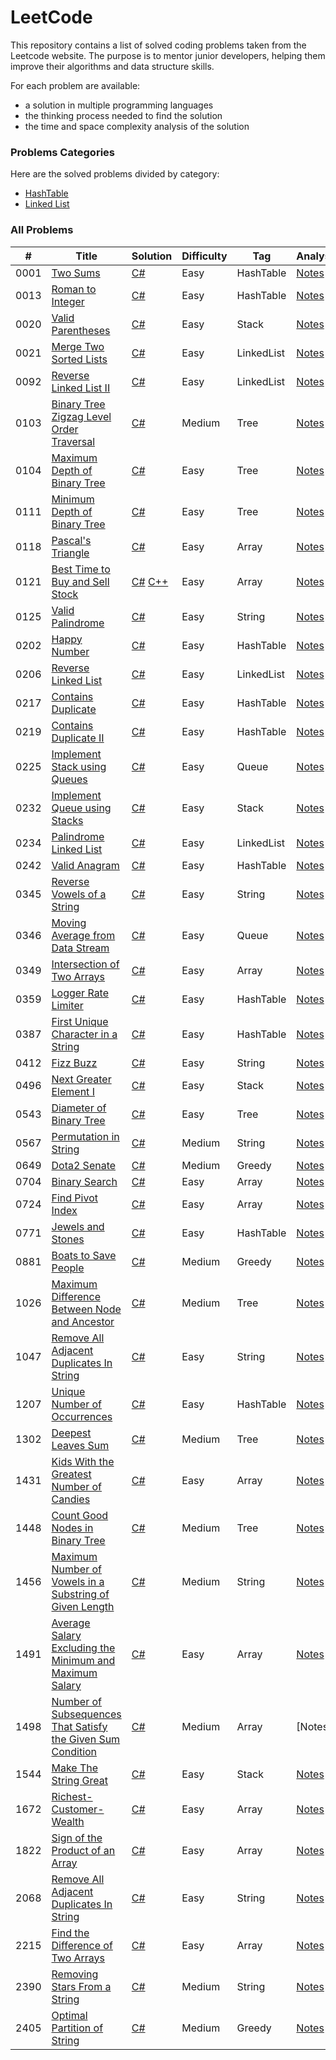 LeetCode
========

This repository contains a list of solved coding problems taken from the Leetcode website. The purpose is to mentor junior developers, helping them improve their algorithms and data structure skills.

For each problem are available:

* a solution in multiple programming languages
* the thinking process needed to find the solution
* the time and space complexity analysis of the solution

### Problems Categories

Here are the solved problems divided by category:

* [HashTable]([https://leetcode.com/problems/roman-to-integer/description/]([https://github.com/FrancoFernando/leetcode/blob/main/LinkedList/linked-list.md](https://github.com/FrancoFernando/leetcode/tree/main/HashTable)))
* [Linked List]([https://leetcode.com/problems/roman-to-integer/description/](https://github.com/FrancoFernando/leetcode/blob/main/LinkedList/linked-list.md))

### All Problems

| # | Title | Solution | Difficulty | Tag | Analysis |
|---| ----- | -------- | ---------- | --- | -------- |
|0001|[Two Sums](https://leetcode.com/problems/two-sum/description)|[C#](https://github.com/FrancoFernando/leetcode/blob/main/HashTable/0001.Two-Sum/Solution.cs)|Easy|HashTable|[Notes](https://github.com/FrancoFernando/leetcode/blob/main/HashTable/0001.Two-Sum/notes.md)|
|0013|[Roman to Integer](https://leetcode.com/problems/roman-to-integer/description/)|[C#](https://github.com/FrancoFernando/leetcode/blob/main/HashTable/0013.Roman-to-Integer/Solution.cs)|Easy|HashTable|[Notes](https://github.com/FrancoFernando/leetcode/blob/main/HashTable/0013.Roman-to-Integer/notes.md)|
|0020|[Valid Parentheses](https://leetcode.com/problems/valid-parentheses/description/)|[C#](https://github.com/FrancoFernando/leetcode/blob/main/Stack/0020.Valid-Parentheses/Solution.cs)|Easy|Stack|[Notes](https://github.com/FrancoFernando/leetcode/blob/main/Stack/0020.Valid-Parentheses/notes.md)|
|0021|[Merge Two Sorted Lists](https://leetcode.com/problems/merge-two-sorted-lists/description/)|[C#](https://github.com/FrancoFernando/leetcode/blob/main/LinkedList/0021.Merge-Two-Sorted-Lists/Solution.cs)|Easy|LinkedList|[Notes](https://github.com/FrancoFernando/leetcode/blob/main/LinkedList/0021.Merge-Two-Sorted-Lists/notes.md)|
|0092|[Reverse Linked List II](https://leetcode.com/problems/reverse-linked-list-ii/description/)|[C#](https://github.com/FrancoFernando/leetcode/blob/main/LinkedList/0092.Reverse-Linked-List-II/Solution.cs)|Easy|LinkedList|[Notes](https://github.com/FrancoFernando/leetcode/blob/main/LinkedList/0092.Reverse-Linked-List-II/notes.md)|
|0103|[Binary Tree Zigzag Level Order Traversal](https://leetcode.com/problems/binary-tree-zigzag-level-order-traversal/description/)|[C#](https://github.com/FrancoFernando/leetcode/blob/main/Tree/0103.Binary-Tree-Zigzag-Level-Order-Traversal/Solution.cs)|Medium|Tree|[Notes](https://github.com/FrancoFernando/leetcode/blob/main/Tree/0103.Binary-Tree-Zigzag-Level-Order-Traversal/notes.md)|
|0104|[Maximum Depth of Binary Tree](https://leetcode.com/problems/maximum-depth-of-binary-tree/description/)|[C#](https://github.com/FrancoFernando/leetcode/blob/main/Tree/0104.Maximum-Depth-of-Binary-Tree/Solution.cs)|Easy|Tree|[Notes](https://github.com/FrancoFernando/leetcode/blob/main/Tree/0104.Maximum-Depth-of-Binary-Tree/notes.md)|
|0111|[Minimum Depth of Binary Tree](https://leetcode.com/problems/minimum-depth-of-binary-tree/description/)|[C#](https://github.com/FrancoFernando/leetcode/blob/main/Tree/0111.Minimum-Depth-of-Binary-Tree/Solution.cs)|Easy|Tree|[Notes](https://github.com/FrancoFernando/leetcode/blob/main/Tree/0111.Minimum-Depth-of-Binary-Tree/notes.md)|
|0118|[Pascal's Triangle](https://leetcode.com/problems/pascals-triangle/description/)|[C#](https://github.com/FrancoFernando/leetcode/blob/main/LinkedList/0118.Pascal's-Triangle/Solution.cs)|Easy|Array|[Notes](https://github.com/FrancoFernando/leetcode/blob/main/LinkedList/0118.Pascal's-Triangle/notes.md)
|0121|[Best Time to Buy and Sell Stock](https://leetcode.com/problems/best-time-to-buy-and-sell-stock/description/)|[C#](https://github.com/FrancoFernando/leetcode/blob/main/Array/0121.Best-Time-to-Buy-and-Sell-Stock/Solution.cs) [C++](https://github.com/FrancoFernando/leetcode/blob/main/Array/0121.Best-Time-to-Buy-and-Sell-Stock/Solution.cpp)|Easy|Array|[Notes](https://github.com/FrancoFernando/leetcode/blob/main/Array/0121.Best-Time-to-Buy-and-Sell-Stock/notes.md)|
|0125|[Valid Palindrome](https://leetcode.com/problems/valid-palindrome/description/)|[C#](https://github.com/FrancoFernando/leetcode/blob/main/String/0125.Valid-Palindrome/Solution.cs)|Easy|String|[Notes](https://github.com/FrancoFernando/leetcode/blob/main/String/0125.Valid-Palindrome/notes.md)|
|0202|[Happy Number](https://leetcode.com/problems/happy-number/description/)|[C#](https://github.com/FrancoFernando/leetcode/blob/main/HashTable/0202.Happy-Number/Solution.cs)|Easy|HashTable|[Notes](https://github.com/FrancoFernando/leetcode/blob/main/HashTable/0202.Happy-Number/notes.md)|
|0206|[Reverse Linked List](https://leetcode.com/problems/reverse-linked-list/description/)|[C#](https://github.com/FrancoFernando/leetcode/blob/main/LinkedList/0206.Reverse-Linked-List/Solution.cs)|Easy|LinkedList|[Notes](https://github.com/FrancoFernando/leetcode/blob/main/LinkedList/0206.Reverse-Linked-List/notes.md)|
|0217|[Contains Duplicate](https://leetcode.com/problems/contains-duplicate/description/)|[C#](https://github.com/FrancoFernando/leetcode/blob/main/HashTable/0217.Contains-Duplicate/Solution.cs)|Easy|HashTable|[Notes](https://github.com/FrancoFernando/leetcode/blob/main/HashTable/0217.Contains-Duplicatenotes.md)|
|0219|[Contains Duplicate II](https://leetcode.com/problems/contains-duplicate-ii/description/)|[C#](https://github.com/FrancoFernando/leetcode/blob/main/HashTable/0219.Contains-Duplicate-II/Solution.cs)|Easy|HashTable|[Notes](https://github.com/FrancoFernando/leetcode/blob/main/HashTable/0219.Contains-Duplicate-II/notes.md)|
|0225|[Implement Stack using Queues](https://leetcode.com/problems/implement-stack-using-queues/description/)|[C#](https://github.com/FrancoFernando/leetcode/blob/main/Queue/0225.Implement-Stack-using-Queues/Solution.cs)|Easy|Queue|[Notes](https://github.com/FrancoFernando/leetcode/blob/main/Queue/0225.Implement-Stack-using-Queues/notes.md)|
|0232|[Implement Queue using Stacks](https://leetcode.com/problems/implement-queue-using-stacks/description/)|[C#](https://github.com/FrancoFernando/leetcode/blob/main/Stack/0232.Implement-Queue-using-Stacks/Solution.cs)|Easy|Stack|[Notes](https://github.com/FrancoFernando/leetcode/blob/main/Stack/0232.Implement-Queue-using-Stacks/notes.md)|
|0234|[Palindrome Linked List](https://leetcode.com/problems/palindrome-linked-list/description/)|[C#](https://github.com/FrancoFernando/leetcode/blob/main/LinkedList/0234.Palindrome-Linked-List/Solution.cs)|Easy|LinkedList|[Notes](https://github.com/FrancoFernando/leetcode/blob/main/LinkedList/0234.Palindrome-Linked-List/notes.md)|
|0242|[Valid Anagram](https://leetcode.com/problems/valid-anagram/description/)|[C#](https://github.com/FrancoFernando/leetcode/blob/main/HashTable/0242.Valid-Anagram/Solution.cs)|Easy|HashTable|[Notes](https://github.com/FrancoFernando/leetcode/blob/main/HashTable/0242.Valid-Anagram/notes.md)|
|0345|[Reverse Vowels of a String](https://leetcode.com/problems/reverse-vowels-of-a-string/description/)|[C#](https://github.com/FrancoFernando/leetcode/blob/main/String/0345.Reverse-Vowels-of-a-String/Solution.cs)|Easy|String|[Notes](https://github.com/FrancoFernando/leetcode/blob/main/String/0345.Reverse-Vowels-of-a-String/notes.md)|
|0346|[Moving Average from Data Stream](https://leetcode.com/problems/moving-average-from-data-stream/description/)|[C#](https://github.com/FrancoFernando/leetcode/blob/main/Queue/0346.Moving-Average-from-Data-Stream/Solution.cs)|Easy|Queue|[Notes](https://github.com/FrancoFernando/leetcode/blob/main/Queue/0346.Moving-Average-from-Data-Stream/notes.md)|
|0349|[Intersection of Two Arrays](https://leetcode.com/problems/intersection-of-two-arrays/description/)|[C#](https://github.com/FrancoFernando/leetcode/blob/main/Array/0349.Intersection-of-Two-Arrays/Solution.cs)|Easy|Array|[Notes](https://github.com/FrancoFernando/leetcode/blob/main/Array/0349.Intersection-of-Two-Arrays/notes.md)|
|0359|[Logger Rate Limiter](https://leetcode.com/problems/logger-rate-limiter/description/)|[C#](https://github.com/FrancoFernando/leetcode/blob/main/HashTable/0359.Logger-Rate-Limiter/Solution.cs)|Easy|HashTable|[Notes](https://github.com/FrancoFernando/leetcode/blob/main/HashTable/0359.Logger-Rate-Limiter/notes.md)|
|0387|[First Unique Character in a String](https://leetcode.com/problems/first-unique-character-in-a-string/description/)|[C#](https://github.com/FrancoFernando/leetcode/blob/main/HashTable/0387.First-Unique-Character-in-a-String/Solution.cs)|Easy|HashTable|[Notes](https://github.com/FrancoFernando/leetcode/blob/main/HashTable/0387.First-Unique-Character-in-a-String/notes.md)|
|0412|[Fizz Buzz](https://leetcode.com/problems/fizz-buzz/description/)|[C#](https://github.com/FrancoFernando/leetcode/blob/main/String/0412.Fizz-Buzz/Solution.cs)|Easy|String|[Notes](https://github.com/FrancoFernando/leetcode/blob/main/String/0412.Fizz-Buzz/notes.md)|
|0496|[Next Greater Element I](https://leetcode.com/problems/next-greater-element-i/description/)|[C#](https://github.com/FrancoFernando/leetcode/blob/main/Stack/0496.Next-Greater-Element-I/Solution.cs)|Easy|Stack|[Notes](https://github.com/FrancoFernando/leetcode/blob/main/Stack/0496.Next-Greater-Element-I/notes.md)|
|0543|[Diameter of Binary Tree](https://leetcode.com/problems/diameter-of-binary-tree/description/)|[C#](https://github.com/FrancoFernando/leetcode/blob/main/Tree/0543.Diameter-of-Binary-Tree/Solution.cs)|Easy|Tree|[Notes](https://github.com/FrancoFernando/leetcode/blob/main/Tree/0543.Diameter-of-Binary-Tree/notes.md)|
|0567|[Permutation in String](https://leetcode.com/problems/permutation-in-string/description/)|[C#](https://github.com/FrancoFernando/leetcode/blob/main/String/0567.Permutation-in-String/Solution.cs)|Medium|String|[Notes](https://github.com/FrancoFernando/leetcode/blob/main/String/0567.Permutation-in-String/notes.md)|
|0649|[Dota2 Senate](https://leetcode.com/problems/dota2-senate/description/)|[C#](https://github.com/FrancoFernando/leetcode/blob/main/Greedy/0649.dota2-senate/Solution.cs)|Medium|Greedy|[Notes](https://github.com/FrancoFernando/leetcode/blob/main/Greedy/0649.dota2-senate/notes.md)|
|0704|[Binary Search](https://leetcode.com/problems/binary-search/description/)|[C#](https://github.com/FrancoFernando/leetcode/blob/main/Search/0704.Binary-Search/Solution.cs)|Easy|Array|[Notes](https://github.com/FrancoFernando/leetcode/blob/main/Search/0704.Binary-Search/notes.md)|
|0724|[Find Pivot Index](https://leetcode.com/problems/find-pivot-index/description/)|[C#](https://github.com/FrancoFernando/leetcode/blob/main/Array/0724.Find-Pivot-Index/Solution.cs)|Easy|Array|[Notes](https://github.com/FrancoFernando/leetcode/blob/main/Array/0724.Find-Pivot-Index/notes.md)|
|0771|[Jewels and Stones](https://leetcode.com/problems/jewels-and-stones/description/)|[C#](https://github.com/FrancoFernando/leetcode/blob/main/HashTable/0771.Jewels-and-Stones/Solution.cs)|Easy|HashTable|[Notes](https://github.com/FrancoFernando/leetcode/blob/main/HashTable/0771.Jewels-and-Stones/notes.md)|
|0881|[Boats to Save People](https://leetcode.com/problems/boats-to-save-people/description/)|[C#](https://github.com/FrancoFernando/leetcode/blob/main/Medium/0881.Boats-to-Save-People/Solution.cs)|Medium|Greedy|[Notes](https://github.com/FrancoFernando/leetcode/blob/main/Greedy/0881.Boats-to-Save-People/notes.md)|
|1026|[Maximum Difference Between Node and Ancestor](https://leetcode.com/problems/maximum-difference-between-node-and-ancestor/description/)|[C#](https://github.com/FrancoFernando/leetcode/blob/main/Tree/1026.Maximum-Difference-Between-Node-and-Ancestor/Solution.cs)|Medium|Tree|[Notes](https://github.com/FrancoFernando/leetcode/blob/main/Tree/1026.Maximum-Difference-Between-Node-and-Ancestor/notes.md)|
|1047|[Remove All Adjacent Duplicates In String](https://leetcode.com/problems/remove-all-adjacent-duplicates-in-string/description/)|[C#](https://github.com/FrancoFernando/leetcode/blob/main/String/1047.Remove-All-Adjacent-Duplicates-In-String/Solution.cs)|Easy|String|[Notes](https://github.com/FrancoFernando/leetcode/blob/main/String/1047.Remove-All-Adjacent-Duplicates-In-String/notes.md)|
|1207|[Unique Number of Occurrences](https://leetcode.com/problems/unique-number-of-occurrences/description/)|[C#](https://github.com/FrancoFernando/leetcode/blob/main/HashTable/1207.Unique-Number-of-Occurrences/Solution.cs)|Easy|HashTable|[Notes](https://github.com/FrancoFernando/leetcode/blob/main/HashTable/1207.Unique-Number-of-Occurrences/notes.md)|
|1302|[Deepest Leaves Sum](https://leetcode.com/problems/deepest-leaves-sum/description/)|[C#](https://github.com/FrancoFernando/leetcode/blob/main/Tree/1302.Deepest-Leaves-Sum/Solution.cs)|Medium|Tree|[Notes](https://github.com/FrancoFernando/leetcode/blob/main/Tree/1302.Deepest-Leaves-Sum/notes.md)|
|1431|[Kids With the Greatest Number of Candies](https://leetcode.com/problems/kids-with-the-greatest-number-of-candies/description/)|[C#](https://github.com/FrancoFernando/leetcode/blob/main/Array/1431.Kids-With-the-Greatest-Number-of-Candies/Solution.cs)|Easy|Array|[Notes](https://github.com/FrancoFernando/leetcode/blob/main/Array/1431.Kids-With-the-Greatest-Number-of-Candies/notes.md)|
|1448|[Count Good Nodes in Binary Tree](https://leetcode.com/problems/count-good-nodes-in-binary-tree/description/)|[C#](https://github.com/FrancoFernando/leetcode/blob/main/Tree/1448.Count-Good-Nodes-in-Binary-Tree/Solution.cs)|Medium|Tree|[Notes](https://github.com/FrancoFernando/leetcode/blob/main/Tree/1448.Count-Good-Nodes-in-Binary-Tree/notes.md)|
|1456|[Maximum Number of Vowels in a Substring of Given Length](https://leetcode.com/problems/maximum-number-of-vowels-in-a-substring-of-given-length/description/)|[C#](https://github.com/FrancoFernando/leetcode/blob/main/String/1456.maximum-number-of-vowels-in-a-substring-of-given-length/Solution.cs)|Medium|String|[Notes](https://github.com/FrancoFernando/leetcode/blob/main/String/1456.maximum-number-of-vowels-in-a-substring-of-given-length/notes.md)|
|1491|[Average Salary Excluding the Minimum and Maximum Salary](https://leetcode.com/problems/average-salary-excluding-the-minimum-and-maximum-salary/description/)|[C#](https://github.com/FrancoFernando/leetcode/blob/main/Array/1491.Average-Salary-Excluding-the-Minimum-and-Maximum-Salary/Solution.cs)|Easy|Array|[Notes](https://github.com/FrancoFernando/leetcode/blob/main/Array/1491.Average-Salary-Excluding-the-Minimum-and-Maximum-Salary/notes.md)|
|1498|[Number of Subsequences That Satisfy the Given Sum Condition](https://leetcode.com/problems/number-of-subsequences-that-satisfy-the-given-sum-condition/description/)|[C#](https://github.com/FrancoFernando/leetcode/blob/main/Array/1491.number-of-subsequences-that-satisfy-the-given-sum-condition/Solution.cs)|Medium|Array|[Notes]
|1544|[Make The String Great](https://leetcode.com/problems/make-the-string-great/description/)|[C#](https://github.com/FrancoFernando/leetcode/blob/main/Stack/1544.Make-The-String-Great/Solution.cs)|Easy|Stack|[Notes](https://github.com/FrancoFernando/leetcode/blob/main/Stack/1544.Make-The-String-Great/notes.md)|
|1672|[Richest-Customer-Wealth](https://leetcode.com/problems/richest-customer-wealth/description/)|[C#](https://github.com/FrancoFernando/leetcode/blob/main/Array/1672.Richest-Customer-Wealth/Solution.cs)|Easy|Array|[Notes](https://github.com/FrancoFernando/leetcode/blob/main/Array/1672.Richest-Customer-Wealth/notes.md)|
|1822|[Sign of the Product of an Array](https://leetcode.com/problems/sign-of-the-product-of-an-array/description/)|[C#](https://github.com/FrancoFernando/leetcode/blob/main/Array/1822.Sign-of-the-Product-of-an-Array/Solution.cs)|Easy|Array|[Notes](https://github.com/FrancoFernando/leetcode/blob/main/Array/1822.Sign-of-the-Product-of-an-Array/notes.md)|
|2068|[Remove All Adjacent Duplicates In String](https://leetcode.com/problems/remove-all-adjacent-duplicates-in-string/description/)|[C#](https://github.com/FrancoFernando/leetcode/blob/main/String/2068.Check-Whether-Two-Strings-are-Almost-Equivalent/Solution.cs)|Easy|String|[Notes](https://github.com/FrancoFernando/leetcode/blob/main/String/2068.Check-Whether-Two-Strings-are-Almost-Equivalent/notes.md)|
|2215|[Find the Difference of Two Arrays](https://leetcode.com/problems/find-the-difference-of-two-arrays/description/)|[C#](https://github.com/FrancoFernando/leetcode/blob/main/Array/2215.find-the-difference-of-two-arrays/Solution.cs)|Easy|Array|[Notes](https://github.com/FrancoFernando/leetcode/blob/main/Array/2215.find-the-difference-of-two-arrays/notes.md)|
|2390|[Removing Stars From a String](https://leetcode.com/problems/removing-stars-from-a-string/)|[C#](https://github.com/FrancoFernando/leetcode/blob/main/String/2068.Removing-Stars-From-a-String/Solution.cs)|Medium|String|[Notes](https://github.com/FrancoFernando/leetcode/blob/main/String/2068.Removing-Stars-From-a-String/notes.md)|
|2405|[Optimal Partition of String](https://leetcode.com/problems/optimal-partition-of-string/description/)|[C#](https://github.com/FrancoFernando/leetcode/blob/main/Greedy/2405.Optimal-Partition-of-String/Solution.cs)|Medium|Greedy|[Notes](https://github.com/FrancoFernando/leetcode/blob/main/Greedy/2405.Optimal-Partition-of-String/notes.md)|
